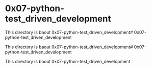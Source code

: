 # 0x07-python-test_driven_development

This directory is baout 0x07-python-test_driven_development# 0x07-python-test_driven_development

This directory is baout 0x07-python-test_driven_development# 0x07-python-test_driven_development

This directory is baout 0x07-python-test_driven_development
